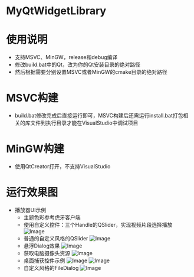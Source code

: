 # MyQtWidgetLibrary

# 使用说明
- 支持MSVC、MinGW，release和debug编译
- 修改build.bat中的Qt，改为你的Qt安装目录的绝对路径
- 然后根据需要分别设置MSVC或者MinGW的cmake目录的绝对路径
# MSVC构建
- build.bat修改完成后直接运行即可，MSVC构建后还需运行install.bat打包相关的库文件到执行目录才能在VisualStudio中调试项目
# MinGW构建
- 使用QtCreator打开，不支持VisualStudio


# 运行效果图
- 播放器UI示例
  - 主题色彩参考虎牙客户端
  - 使用自定义控件：三个Handle的QSlider，实现视频片段选择播放
![Image](https://github.com/user-attachments/assets/2fab8ff7-f7f6-4a6a-9ffb-0182dffbd702)
  - 普通的自定义风格的QSlider
![Image](https://github.com/user-attachments/assets/a84bbb45-0dbd-4fdf-b83b-3d0b8e836a10)
  - 悬浮Dialog效果
![Image](https://github.com/user-attachments/assets/fab1e092-9f11-4814-8878-41e1e05482bc)
  - 获取电脑摄像头资源
![Image](https://github.com/user-attachments/assets/b2fa10c8-4a6c-483d-9f56-3ff1992e9144)
  - 桌面捕获控件示例
![Image](https://github.com/user-attachments/assets/72a693c2-1aa6-4172-a787-045c0e40cf37)
![Image](https://github.com/user-attachments/assets/cc7da698-ef1c-427c-9d45-c2bf9b16abfc)
  - 自定义风格的FileDialog
![Image](https://github.com/user-attachments/assets/cfe10fec-ad9d-4e14-932c-e1400a37d0dd)





